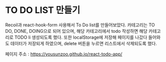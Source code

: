 # TO DO LIST 만들기

Recoil과 react-hook-form 사용해서 To Do list를 만들어보았다.
카테고리는 TO DO, DONE, DOING으로 되어 있으며, 해당 카테고리에서 todo 작성하면 해당 카테고리로 TODO li 생성되도록 했다.
또한 localStorage에 저장해 페이지를 나갔다 들어와도 데이터가 저장되게 하였으며, delete 버튼을 누르면 리스트에서 삭제되도록 했다.

페이지 주소 : https://yousunzoo.github.io/react-todo-app/
